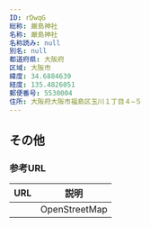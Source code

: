 ```yaml
---
ID: rDwqG
総称: 厳島神社
名称: 厳島神社
名称読み: null
別名: null
都道府県: 大阪府
区域: 大阪市
緯度: 34.6884639
経度: 135.4826051
郵便番号: 5530004
住所: 大阪府大阪市福島区玉川１丁目４−５
---
```


## その他

### 参考URL

| URL | 説明          |
| --- | ------------- |
|     | OpenStreetMap |
